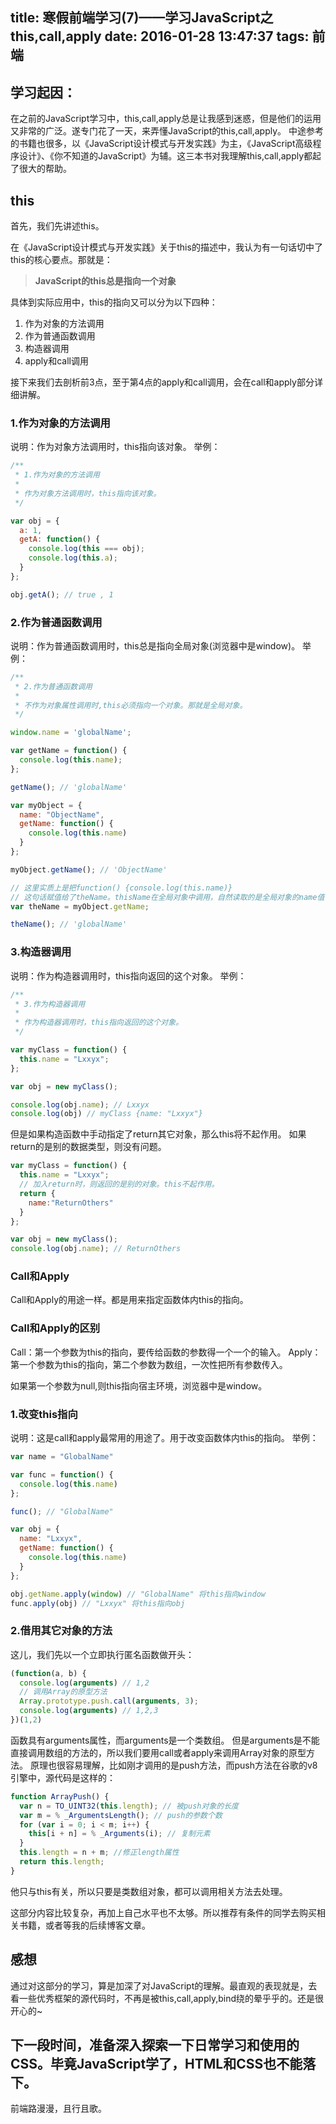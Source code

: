 title: 寒假前端学习(7)——学习JavaScript之this,call,apply
date: 2016-01-28 13:47:37
tags: 前端
---
## 学习起因：
在之前的JavaScript学习中，this,call,apply总是让我感到迷惑，但是他们的运用又非常的广泛。遂专门花了一天，来弄懂JavaScript的this,call,apply。
中途参考的书籍也很多，以《JavaScript设计模式与开发实践》为主，《JavaScript高级程序设计》、《你不知道的JavaScript》为辅。这三本书对我理解this,call,apply都起了很大的帮助。
## this
首先，我们先讲述this。

在《JavaScript设计模式与开发实践》关于this的描述中，我认为有一句话切中了this的核心要点。那就是：

> <strong>JavaScript的this总是指向一个对象</strong>

具体到实际应用中，this的指向又可以分为以下四种：

1. 作为对象的方法调用
2. 作为普通函数调用
3. 构造器调用
4. apply和call调用

接下来我们去剖析前3点，至于第4点的apply和call调用，会在call和apply部分详细讲解。

### 1.作为对象的方法调用
说明：作为对象方法调用时，this指向该对象。
举例：
```javascript
/**
 * 1.作为对象的方法调用
 *
 * 作为对象方法调用时，this指向该对象。
 */

var obj = {
  a: 1,
  getA: function() {
    console.log(this === obj);
    console.log(this.a);
  }
};

obj.getA(); // true , 1
```
### 2.作为普通函数调用
说明：作为普通函数调用时，this总是指向全局对象(浏览器中是window)。
举例：
```javascript
/**
 * 2.作为普通函数调用
 *
 * 不作为对象属性调用时,this必须指向一个对象。那就是全局对象。
 */

window.name = 'globalName';

var getName = function() {
  console.log(this.name);
};

getName(); // 'globalName'

var myObject = {
  name: "ObjectName",
  getName: function() {
    console.log(this.name)
  }
};

myObject.getName(); // 'ObjectName'

// 这里实质上是把function() {console.log(this.name)}
// 这句话赋值给了theName。thisName在全局对象中调用，自然读取的是全局对象的name值
var theName = myObject.getName;

theName(); // 'globalName'
```
### 3.构造器调用
说明：作为构造器调用时，this指向返回的这个对象。
举例：
```javascript
/**
 * 3.作为构造器调用
 * 
 * 作为构造器调用时，this指向返回的这个对象。
 */

var myClass = function() {
  this.name = "Lxxyx";
};

var obj = new myClass();

console.log(obj.name); // Lxxyx
console.log(obj) // myClass {name: "Lxxyx"}
```

但是如果构造函数中手动指定了return其它对象，那么this将不起作用。
如果return的是别的数据类型，则没有问题。
```javascript
var myClass = function() {
  this.name = "Lxxyx";
  // 加入return时，则返回的是别的对象。this不起作用。
  return {
    name:"ReturnOthers"
  }
};

var obj = new myClass();
console.log(obj.name); // ReturnOthers
```

### Call和Apply
Call和Apply的用途一样。都是用来指定函数体内this的指向。
### Call和Apply的区别
Call：第一个参数为this的指向，要传给函数的参数得一个一个的输入。
Apply：第一个参数为this的指向，第二个参数为数组，一次性把所有参数传入。

如果第一个参数为null,则this指向宿主环境，浏览器中是window。
### 1.改变this指向
说明：这是call和apply最常用的用途了。用于改变函数体内this的指向。
举例：
```javascript
var name = "GlobalName"

var func = function() {
  console.log(this.name)
};

func(); // "GlobalName"

var obj = {
  name: "Lxxyx",
  getName: function() {
    console.log(this.name)
  }
};

obj.getName.apply(window) // "GlobalName" 将this指向window
func.apply(obj) // "Lxxyx" 将this指向obj
```
### 2.借用其它对象的方法
这儿，我们先以一个立即执行匿名函数做开头：
```javascript
(function(a, b) {
  console.log(arguments) // 1,2
  // 调用Array的原型方法
  Array.prototype.push.call(arguments, 3);
  console.log(arguments) // 1,2,3
})(1,2)
```
函数具有arguments属性，而arguments是一个类数组。
但是arguments是不能直接调用数组的方法的，所以我们要用call或者apply来调用Array对象的原型方法。
原理也很容易理解，比如刚才调用的是push方法，而push方法在谷歌的v8引擎中，源代码是这样的：
```javascript
function ArrayPush() {
  var n = TO_UINT32(this.length); // 被push对象的长度
  var m = % _ArgumentsLength(); // push的参数个数
  for (var i = 0; i < m; i++) {
    this[i + n] = % _Arguments(i); // 复制元素
  }
  this.length = n + m; //修正length属性
  return this.length;
}
```
他只与this有关，所以只要是类数组对象，都可以调用相关方法去处理。

这部分内容比较复杂，再加上自己水平也不太够。所以推荐有条件的同学去购买相关书籍，或者等我的后续博客文章。

## 感想
通过对这部分的学习，算是加深了对JavaScript的理解。最直观的表现就是，去看一些优秀框架的源代码时，不再是被this,call,apply,bind绕的晕乎乎的。还是很开心的~

下一段时间，准备深入探索一下日常学习和使用的CSS。毕竟JavaScript学了，HTML和CSS也不能落下。
---
前端路漫漫，且行且歌。